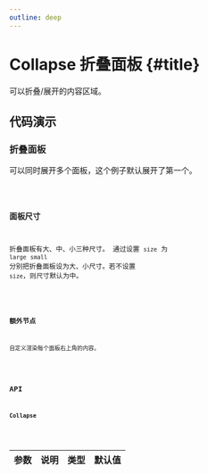```yaml
---
outline: deep
---
```


# Collapse 折叠面板 {#title}

可以折叠/展开的内容区域。

## 代码演示

### 折叠面板

可以同时展开多个面板，这个例子默认展开了第一个。

<Code path="collapse/Base" />

### 面板尺寸

折叠面板有大、中、小三种尺寸。
通过设置 `size` 为 `large` `small` 分别把折叠面板设为大、小尺寸。若不设置 `size`，则尺寸默认为中。

<Code path="collapse/Size" />

### 额外节点

自定义渲染每个面板右上角的内容。

<Code path="collapse/Extra" />

## API

### Collapse

<div class="vp-table">

| 参数      | 说明 | 类型 | 默认值
| ----------- | ----------- | ----------- | ----------- |

</div>